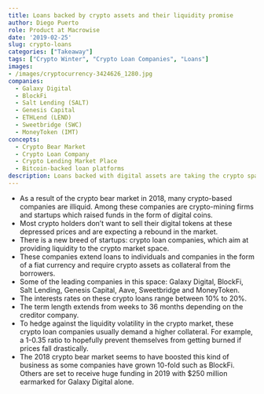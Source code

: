 ```yaml
---
title: Loans backed by crypto assets and their liquidity promise
author: Diego Puerto
role: Product at Macrowise
date: '2019-02-25'
slug: crypto-loans
categories: ["Takeaway"]
tags: ["Crypto Winter", "Crypto Loan Companies", "Loans"]
images:
- /images/cryptocurrency-3424626_1280.jpg
companies:
  - Galaxy Digital
  - BlockFi
  - Salt Lending (SALT)
  - Genesis Capital
  - ETHLend (LEND)
  - Sweetbridge (SWC)
  - MoneyToken (IMT)
concepts:
  - Crypto Bear Market
  - Crypto Loan Company
  - Crypto Lending Market Place
  - Bitcoin-backed loan platforms
description: Loans backed with digital assets are taking the crypto space by storm.
---
```


- As a result of the crypto bear market in 2018, many crypto-based companies are illiquid. Among these companies are crypto-mining firms and startups which raised funds in the form of digital coins.
- Most crypto holders don’t want to sell their digital tokens at these depressed prices and are expecting a rebound in the market.
- There is a new breed of startups: crypto loan companies, which aim at providing liquidity to the crypto market space.
- These companies extend loans to individuals and companies in the form of a fiat currency and require crypto assets as collateral from the borrowers.
- Some of the leading companies in this space: Galaxy Digital, BlockFi, Salt Lending, Genesis Capital, Aave, Sweetbridge and MoneyToken.
- The interests rates on these crypto loans range between 10% to 20%.
- The term length extends from weeks to 36 months depending on the creditor company.
- To hedge against the liquidity volatility in the crypto market, these crypto loan companies usually demand a higher collateral. For example, a 1-0.35 ratio to hopefully prevent themselves from getting burned if prices fall drastically.
- The 2018 crypto bear market seems to have boosted this kind of business as some companies have grown 10-fold such as BlockFi. Others are set to receive huge funding in 2019 with $250 million earmarked for Galaxy Digital alone. 
